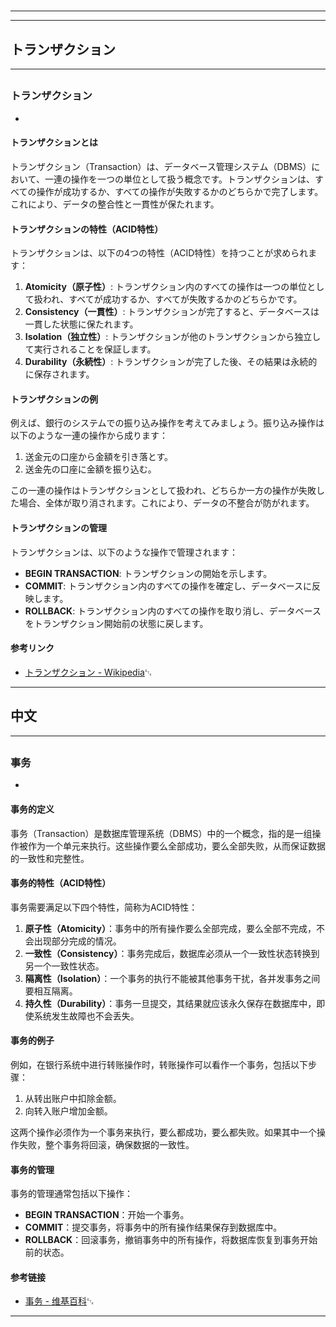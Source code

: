 # 
___
___
## トランザクション
___
## 
### トランザクション
- 

#### トランザクションとは

トランザクション（Transaction）は、データベース管理システム（DBMS）において、一連の操作を一つの単位として扱う概念です。トランザクションは、すべての操作が成功するか、すべての操作が失敗するかのどちらかで完了します。これにより、データの整合性と一貫性が保たれます。

#### トランザクションの特性（ACID特性）

トランザクションは、以下の4つの特性（ACID特性）を持つことが求められます：

1. **Atomicity（原子性）**: トランザクション内のすべての操作は一つの単位として扱われ、すべてが成功するか、すべてが失敗するかのどちらかです。
2. **Consistency（一貫性）**: トランザクションが完了すると、データベースは一貫した状態に保たれます。
3. **Isolation（独立性）**: トランザクションが他のトランザクションから独立して実行されることを保証します。
4. **Durability（永続性）**: トランザクションが完了した後、その結果は永続的に保存されます。

#### トランザクションの例

例えば、銀行のシステムでの振り込み操作を考えてみましょう。振り込み操作は以下のような一連の操作から成ります：

1. 送金元の口座から金額を引き落とす。
2. 送金先の口座に金額を振り込む。

この一連の操作はトランザクションとして扱われ、どちらか一方の操作が失敗した場合、全体が取り消されます。これにより、データの不整合が防がれます。

#### トランザクションの管理

トランザクションは、以下のような操作で管理されます：

- **BEGIN TRANSACTION**: トランザクションの開始を示します。
- **COMMIT**: トランザクション内のすべての操作を確定し、データベースに反映します。
- **ROLLBACK**: トランザクション内のすべての操作を取り消し、データベースをトランザクション開始前の状態に戻します。

#### 参考リンク

- [トランザクション - Wikipedia](https://ja.wikipedia.org/wiki/トランザクション)␃
___
## 中文
___
## 
### 事务
- 

#### 事务的定义

事务（Transaction）是数据库管理系统（DBMS）中的一个概念，指的是一组操作被作为一个单元来执行。这些操作要么全部成功，要么全部失败，从而保证数据的一致性和完整性。

#### 事务的特性（ACID特性）

事务需要满足以下四个特性，简称为ACID特性：

1. **原子性（Atomicity）**：事务中的所有操作要么全部完成，要么全部不完成，不会出现部分完成的情况。
2. **一致性（Consistency）**：事务完成后，数据库必须从一个一致性状态转换到另一个一致性状态。
3. **隔离性（Isolation）**：一个事务的执行不能被其他事务干扰，各并发事务之间要相互隔离。
4. **持久性（Durability）**：事务一旦提交，其结果就应该永久保存在数据库中，即使系统发生故障也不会丢失。

#### 事务的例子

例如，在银行系统中进行转账操作时，转账操作可以看作一个事务，包括以下步骤：

1. 从转出账户中扣除金额。
2. 向转入账户增加金额。

这两个操作必须作为一个事务来执行，要么都成功，要么都失败。如果其中一个操作失败，整个事务将回滚，确保数据的一致性。

#### 事务的管理

事务的管理通常包括以下操作：

- **BEGIN TRANSACTION**：开始一个事务。
- **COMMIT**：提交事务，将事务中的所有操作结果保存到数据库中。
- **ROLLBACK**：回滚事务，撤销事务中的所有操作，将数据库恢复到事务开始前的状态。

#### 参考链接

- [事务 - 维基百科](https://zh.wikipedia.org/wiki/事务)␃
___
